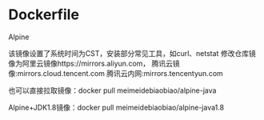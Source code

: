 # Dockerfile

Alpine

该镜像设置了系统时间为CST，安装部分常见工具，如curl、netstat
修改仓库镜像为阿里云镜像https://mirrors.aliyun.com，
腾讯云镜像:mirrors.cloud.tencent.com
腾讯云内网:mirrors.tencentyun.com


也可以直接拉取镜像：docker pull meimeidebiaobiao/alpine-java

Alpine+JDK1.8镜像：docker pull meimeidebiaobiao/alpine-java1.8
